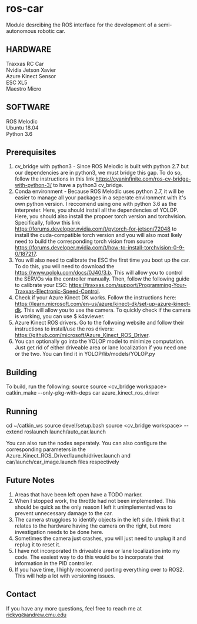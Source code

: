 # ros-car

Module desrcibing the ROS interface for the development of a semi-autonomous robotic car.

HARDWARE
--------
Traxxas RC Car  
Nvidia Jetson Xavier  
Azure Kinect Sensor  
ESC XL5  
Maestro Micro  

SOFTWARE
--------
ROS Melodic  
Ubuntu 18.04  
Python 3.6

Prerequisites
-------------
1. cv_bridge with python3 - Since ROS Melodic is built with python 2.7 but our dependencies are in python3, we must bridge this gap. To do so, follow the instructions in this link https://cyaninfinite.com/ros-cv-bridge-with-python-3/ to have a python3 cv_bridge.
2. Conda environment - Because ROS Melodic uses python 2.7, it will be easier to manage all your packages in a seperate environment with it's own python version. I reccomend using one with python 3.6 as the interpreter. Here, you should install all the dependencies of YOLOP. Here, you should also install the propoer torch version and torchvision. Specifically, follow this link https://forums.developer.nvidia.com/t/pytorch-for-jetson/72048 to install the cuda-compatible torch version and you will also most lkely need to build the corresponding torch vision from source https://forums.developer.nvidia.com/t/how-to-install-torchvision-0-9-0/187217.
3. You will also need to calibrate the ESC the first time you boot up the car. To do this, you will need to download the https://www.pololu.com/docs/0J40/3.b. This will allow you to control the SERVOs via the controller manually. Then, follow the following guide to calibrate your ESC: https://traxxas.com/support/Programming-Your-Traxxas-Electronic-Speed-Control.
4. Check if your Azure Kinect DK works. Follow the instructions here: https://learn.microsoft.com/en-us/azure/kinect-dk/set-up-azure-kinect-dk. This will allow you to use the camera. To quickly check if the camera is working, you can use $ k4aviewer.
5. Azure Kinect ROS drivers. Go to the follwoing website and follow their instructions to install/use the ros drivers: https://github.com/microsoft/Azure_Kinect_ROS_Driver.
6. You can optionally go into the YOLOP model to minimize computation. Just get rid of either driveable area or lane localization if you need one or the two. You can find it in YOLOP/lib/models/YOLOP.py

Building
--------
To build, run the following:
source <ROS distribution>
source <cv_bridge workspace>
catkin_make --only-pkg-with-deps car azure_kinect_ros_driver


Running
-------
cd ~/catkin_ws
source devel/setup.bash
source <cv_bridge workspace> --extend
roslaunch launch/auto_car.launch

You can also run the nodes seperately. You can also configure the corresponding parameters in the Azure_Kinect_ROS_Driver/launch/driver.launch and car/launch/car_image.launch files respectively

Future Notes
------------
1. Areas that have been left open have a TODO marker.
2. When I stopped work, the throttle had not been implemented. This should be quick as the only reason I left it unimplemented was to prevent unnecessary damage to the car.
3. The camera struggloes to identify objects in the left side. I think that it relates to the hardware having the camera on the right, but more investigation needs to be done here.
4. Sometimes the camera just crashes, you will just need to unplug it and replug it to reset it.
5. I have not incorporated th driveable area or lane localization into my code. The easiest way to do this would be to incorporate that information in the PID controller.
6. If you have time, I highly reccomend porting everything over to ROS2. This will help a lot with versioning issues.

Contact
-------
If you have any more questions, feel free to reach me at rickyg@andrew.cmu.edu